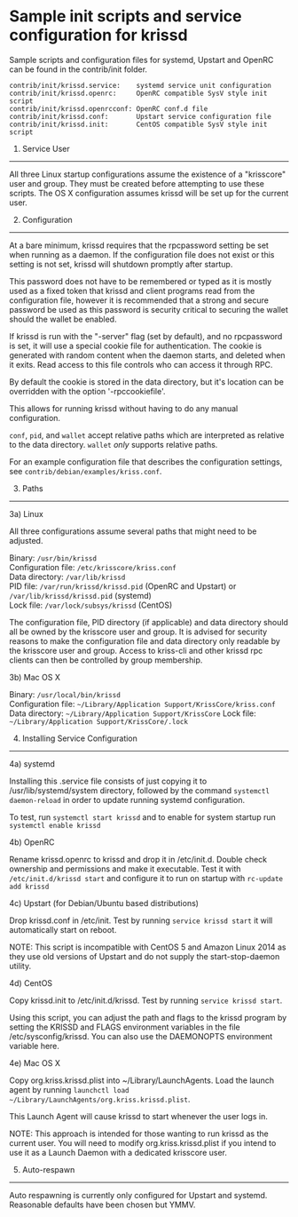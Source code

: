 Sample init scripts and service configuration for krissd
==========================================================

Sample scripts and configuration files for systemd, Upstart and OpenRC
can be found in the contrib/init folder.

    contrib/init/krissd.service:    systemd service unit configuration
    contrib/init/krissd.openrc:     OpenRC compatible SysV style init script
    contrib/init/krissd.openrcconf: OpenRC conf.d file
    contrib/init/krissd.conf:       Upstart service configuration file
    contrib/init/krissd.init:       CentOS compatible SysV style init script

1. Service User
---------------------------------

All three Linux startup configurations assume the existence of a "krisscore" user
and group.  They must be created before attempting to use these scripts.
The OS X configuration assumes krissd will be set up for the current user.

2. Configuration
---------------------------------

At a bare minimum, krissd requires that the rpcpassword setting be set
when running as a daemon.  If the configuration file does not exist or this
setting is not set, krissd will shutdown promptly after startup.

This password does not have to be remembered or typed as it is mostly used
as a fixed token that krissd and client programs read from the configuration
file, however it is recommended that a strong and secure password be used
as this password is security critical to securing the wallet should the
wallet be enabled.

If krissd is run with the "-server" flag (set by default), and no rpcpassword is set,
it will use a special cookie file for authentication. The cookie is generated with random
content when the daemon starts, and deleted when it exits. Read access to this file
controls who can access it through RPC.

By default the cookie is stored in the data directory, but it's location can be overridden
with the option '-rpccookiefile'.

This allows for running krissd without having to do any manual configuration.

`conf`, `pid`, and `wallet` accept relative paths which are interpreted as
relative to the data directory. `wallet` *only* supports relative paths.

For an example configuration file that describes the configuration settings,
see `contrib/debian/examples/kriss.conf`.

3. Paths
---------------------------------

3a) Linux

All three configurations assume several paths that might need to be adjusted.

Binary:              `/usr/bin/krissd`  
Configuration file:  `/etc/krisscore/kriss.conf`  
Data directory:      `/var/lib/krissd`  
PID file:            `/var/run/krissd/krissd.pid` (OpenRC and Upstart) or `/var/lib/krissd/krissd.pid` (systemd)  
Lock file:           `/var/lock/subsys/krissd` (CentOS)  

The configuration file, PID directory (if applicable) and data directory
should all be owned by the krisscore user and group.  It is advised for security
reasons to make the configuration file and data directory only readable by the
krisscore user and group.  Access to kriss-cli and other krissd rpc clients
can then be controlled by group membership.

3b) Mac OS X

Binary:              `/usr/local/bin/krissd`  
Configuration file:  `~/Library/Application Support/KrissCore/kriss.conf`  
Data directory:      `~/Library/Application Support/KrissCore`
Lock file:           `~/Library/Application Support/KrissCore/.lock`

4. Installing Service Configuration
-----------------------------------

4a) systemd

Installing this .service file consists of just copying it to
/usr/lib/systemd/system directory, followed by the command
`systemctl daemon-reload` in order to update running systemd configuration.

To test, run `systemctl start krissd` and to enable for system startup run
`systemctl enable krissd`

4b) OpenRC

Rename krissd.openrc to krissd and drop it in /etc/init.d.  Double
check ownership and permissions and make it executable.  Test it with
`/etc/init.d/krissd start` and configure it to run on startup with
`rc-update add krissd`

4c) Upstart (for Debian/Ubuntu based distributions)

Drop krissd.conf in /etc/init.  Test by running `service krissd start`
it will automatically start on reboot.

NOTE: This script is incompatible with CentOS 5 and Amazon Linux 2014 as they
use old versions of Upstart and do not supply the start-stop-daemon utility.

4d) CentOS

Copy krissd.init to /etc/init.d/krissd. Test by running `service krissd start`.

Using this script, you can adjust the path and flags to the krissd program by
setting the KRISSD and FLAGS environment variables in the file
/etc/sysconfig/krissd. You can also use the DAEMONOPTS environment variable here.

4e) Mac OS X

Copy org.kriss.krissd.plist into ~/Library/LaunchAgents. Load the launch agent by
running `launchctl load ~/Library/LaunchAgents/org.kriss.krissd.plist`.

This Launch Agent will cause krissd to start whenever the user logs in.

NOTE: This approach is intended for those wanting to run krissd as the current user.
You will need to modify org.kriss.krissd.plist if you intend to use it as a
Launch Daemon with a dedicated krisscore user.

5. Auto-respawn
-----------------------------------

Auto respawning is currently only configured for Upstart and systemd.
Reasonable defaults have been chosen but YMMV.
